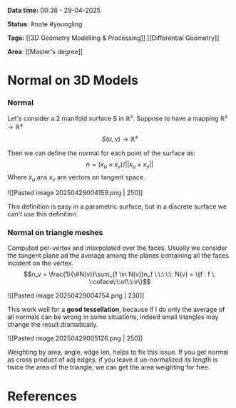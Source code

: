 **Data time:** 00:36 - 29-04-2025

**Status**: #note #youngling 

**Tags:** [[3D Geometry Modelling & Processing]] [[Differential Geometry]]

**Area**: [[Master's degree]]
# Normal on 3D Models

### Normal

Let's consider a 2 manifold surface S in $\mathbb{R}³$. Suppose to have a mapping $\mathbb{R}² \to \mathbb{R}³$ 
$$S(u,v) \to \mathbb{R}³$$

Then we can define the normal for each point of the surface as: 
$$n = (x_u \times x_v) / ||x_u \times x_v||$$
Where $x_u$ ans $x_v$ are vectors on tangent space.

![[Pasted image 20250429004159.png | 250]]

This definition is easy in a parametric surface, but in a discrete surface we can't use this definition.
### Normal on triangle meshes
Computed per-vertex and interpolated over the faces. Usually we consider the tangent plane ad the average among the planes containing all the faces incident on the vertex. 
$$n_v = \frac{1}{\#N(v)}\sum_{f \in N(v)}n_f \:\:\:\:\: N(v) = \{f : f \: \:coface\:\:of\:\:v\}$$

![[Pasted image 20250429004754.png | 230]]

This work well for a **good tessellation**, because if I do only the average of all normals can be wrong in some situations, indeed small triangles may change the result dramatically.

![[Pasted image 20250429005126.png | 250]]

Weighting by area, angle, edge len, helps to fix this issue. If you get normal as cross product of adj edges, if you leave it un-normalized its length is twice the area of the triangle, we can get the area weighting for free.
# References